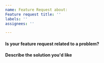 ```yaml
---
name: Feature Request about:
Feature request title: ''
labels: ''
assignees: ''

---
```


#### Is your feature request related to a problem?

#### Describe the solution you'd like
